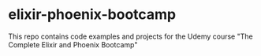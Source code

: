 # elixir-phoenix-bootcamp
This repo contains code examples and projects for the Udemy course "The Complete Elixir and Phoenix Bootcamp"
